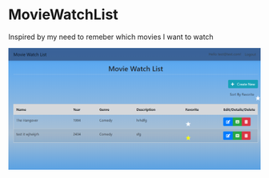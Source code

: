 # MovieWatchList

Inspired by my need to remeber which movies I want to watch 

![Screenchot](GitReadMePic.png)







